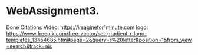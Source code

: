 # WebAssignment3.


Done
Citations
Video:  https://imaginefor1minute.com
logo:  https://www.freepik.com/free-vector/set-gradient-r-logo-templates_13454685.htm#page=2&query=r%20letter&position=1&from_view=search&track=ais
